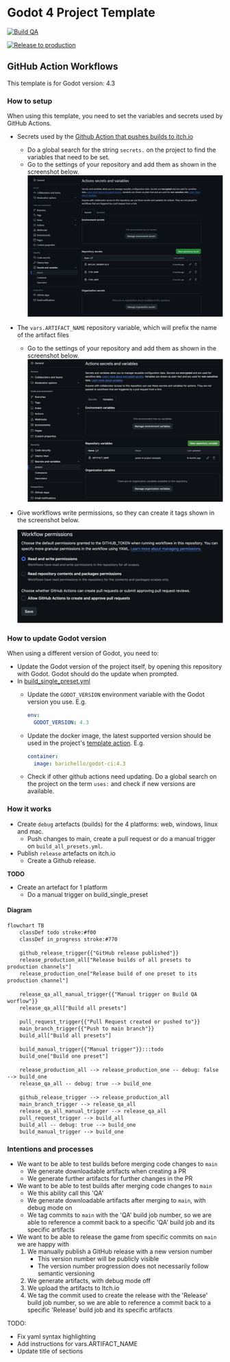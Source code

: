 # Godot 4 Project Template

[![Build QA](https://github.com/shapeshiftingrabbits/godot-4-project-template/actions/workflows/build_qa.yml/badge.svg)](https://github.com/shapeshiftingrabbits/godot-4-project-template/actions/workflows/build_qa.yml)

[![Release to production](https://github.com/shapeshiftingrabbits/godot-4-project-template/actions/workflows/release_production.yml/badge.svg)](https://github.com/shapeshiftingrabbits/godot-4-project-template/actions/workflows/release_production.yml)

## GitHub Action Workflows

This template is for Godot version: 4.3

### How to setup

When using this template, you need to set the variables and secrets used by GitHub Actions.

- Secrets used by the [Github Action that pushes builds to itch.io](https://github.com/marketplace/actions/butler-push)
  - Do a global search for the string `secrets.` on the project to find the variables that need to be set.
  - Go to the settings of your repository and add them as shown in the screenshot below.
![action secrets screenshot](./doc/action_secrets_screenshot.png)
- The `vars.ARTIFACT_NAME` repository variable, which will prefix the name of the artifact files
  - Go to the settings of your repository and add them as shown in the screenshot below.
![action variables screenshot](./doc/action_variables_screenshot.png)
- Give workflows write permissions, so they can create it tags shown in the screenshot below.

  ![action permissions screenshot](./doc/action_permissions_screenshot.png)

### How to update Godot version

When using a different version of Godot, you need to:

- Update the Godot version of the project itself, by opening this repository with Godot. Godot should do the update when prompted.
- In [build_single_preset.yml](./.github/workflows/build_single_preset.yml)
  - Update the `GODOT_VERSION` environment variable with the Godot version you use. E.g.

    ```yaml
    env:
      GODOT_VERSION: 4.3
    ```

  - Update the docker image, the latest supported version should be used in the project's [template action](https://github.com/abarichello/godot-ci/blob/master/.github/workflows/godot-ci.yml). E.g.

    ```yaml
    container:
      image: barichello/godot-ci:4.3
    ```

  - Check if other github actions need updating. Do a global search on the project on the term `uses:` and check if new versions are available.

### How it works

- Create `debug` artefacts (builds) for the 4 platforms: web, windows, linux and mac.
  - Push changes to main, create a pull request or do a manual trigger on `build_all_presets.yml`.
- Publish `release` artefacts on itch.io
  - Create a Github release.

**TODO**

- Create an artefact for 1 platform
  - Do a manual trigger on build_single_preset

#### Diagram

```mermaid
flowchart TB
    classDef todo stroke:#f00
    classDef in_progress stroke:#770

    github_release_trigger{{"GitHub release published"}}
    release_production_all["Release builds of all presets to production channels"]
    release_production_one["Release build of one preset to its production channel"]

    release_qa_all_manual_trigger{{"Manual trigger on Build QA worflow"}}
    release_qa_all["Build all presets"]

    pull_request_trigger{{"Pull Request created or pushed to"}}
    main_branch_trigger{{"Push to main branch"}}
    build_all["Build all presets"]

    build_manual_trigger{{"Manual trigger"}}:::todo
    build_one["Build one preset"]

    release_production_all --> release_production_one -- debug: false --> build_one
    release_qa_all -- debug: true --> build_one

    github_release_trigger --> release_production_all
    main_branch_trigger --> release_qa_all
    release_qa_all_manual_trigger --> release_qa_all
    pull_request_trigger --> build_all
    build_all -- debug: true --> build_one
    build_manual_trigger --> build_one
```

### Intentions and processes

- We want to be able to test builds before merging code changes to `main`
  - We generate downloadable artifacts when creating a PR
  - We generate further artifacts for further changes in the PR
- We want to be able to test builds after merging code changes to `main`
  - We this ability call this 'QA'
  - We generate downloadable artifacts after merging to `main`, with debug mode on
  - We tag commits to `main` with the 'QA' build job number, so we are able to reference a commit back to a specific 'QA' build job and its specific artifacts
- We want to be able to release the game from specific commits on `main` we are happy with
  1. We manually publish a GitHub release with a new version number
     - This version number will be publicly visible
     - The version number progression does not necessarily follow semantic versioning
  1. We generate artifacts, with debug mode off
  1. We upload the artifacts to Itch.io
  1. We tag the commit used to create the release with the 'Release' build job number, so we are able to reference a commit back to a specific 'Release' build job and its specific artifacts

TODO:
- Fix yaml syntax highlighting
- Add instructions for vars.ARTIFACT_NAME
- Update title of sections
